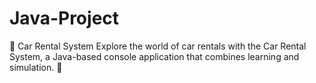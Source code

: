 # Java-Project
🚗 Car Rental System Explore the world of car rentals with the Car Rental System, a Java-based console application that combines learning and simulation. 🌟
